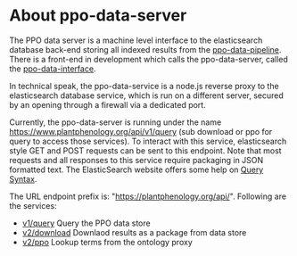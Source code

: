 # About ppo-data-server

The PPO data server is a machine level interface to the elasticsearch database back-end storing all indexed results
from the [ppo-data-pipeline](https://github.com/biocodellc/ppo-data-pipeline).  There is a front-end in development
which calls the ppo-data-server, called the [ppo-data-interface](https://github.com/biocodellc/ppo-data-interface).

In technical speak, the ppo-data-service is a node.js reverse proxy to the elasticsearch database service, which is run
on a different server, secured by an opening through a firewall via a dedicated port.

Currently, the ppo-data-server is running under the name https://www.plantphenology.org/api/v1/query (sub download or ppo for query to access those services).
To interact with this service, elasticsearch style GET and POST requests can be sent to this endpoint. 
Note that most requests and all responses to this service require packaging in JSON formatted text.  The ElasticSearch website offers some help on [Query Syntax](https://www.elastic.co/guide/en/elasticsearch/reference/current/query-dsl-query-string-query.html).

The URL endpoint prefix is: "https://plantphenology.org/api/".  Following are the services:

  *  [v1/query](docs/es_proxy.md) Query the PPO data store 
  *  [v2/download](docs/download_proxy.md) Downlaod results as a package from data store
  *  [v2/ppo](docs/ontology_proxy.md)  Lookup terms from the ontology proxy

